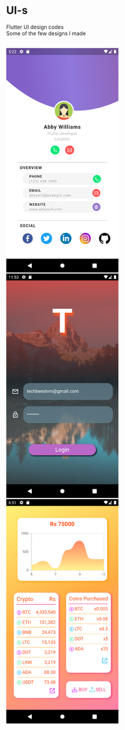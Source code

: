 # UI-s
Flutter UI design codes
<br>
Some of the few designs I made
<br>
<br>

<img src="Digital Business Card/screenshots/Screenshot_1616327553.png" width="300" height=auto>   <img src="login 2 image gradient/screenshots/img-grad-login.png" width="300" height=auto>  <img src="Dashboard UI/Screenshots/Dashboard UI.png" width="300" height=auto>

